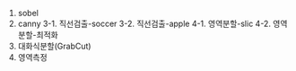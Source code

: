 1. sobel
2. canny
3-1. 직선검출-soccer
3-2. 직선검출-apple
4-1. 영역분할-slic
4-2. 영역분할-최적화
5. 대화식분할(GrabCut)
6. 영역측정
